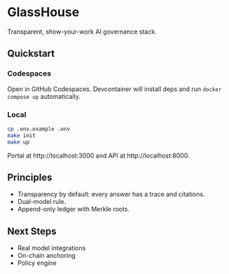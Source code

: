# GlassHouse

Transparent, show-your-work AI governance stack.

## Quickstart

### Codespaces
Open in GitHub Codespaces. Devcontainer will install deps and run `docker compose up` automatically.

### Local
```bash
cp .env.example .env
make init
make up
```
Portal at http://localhost:3000 and API at http://localhost:8000.

## Principles
- Transparency by default: every answer has a trace and citations.
- Dual-model rule.
- Append-only ledger with Merkle roots.

## Next Steps
- Real model integrations
- On-chain anchoring
- Policy engine
